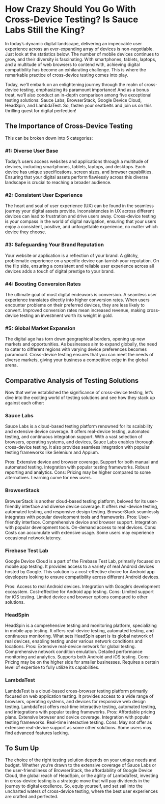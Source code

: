 # How Crazy Should You Go With Cross-Device Testing? Is Sauce Labs Still the King?

In today’s dynamic digital landscape, delivering an impeccable user experience across an ever-expanding array of devices is non-negotiable. Just look at the statistics below. The number of mobile devices continues to grow, and their diversity is fascinating. With smartphones, tablets, laptops, and a multitude of web browsers to contend with, achieving digital compatibility has become an exhilarating challenge. This is where the remarkable practice of cross-device testing comes into play. 

Today, we’ll embark on an enlightening journey through the realm of cross-device testing, emphasizing its paramount importance! And as a bonus treat, we’ll also conduct an in-depth comparison among five exceptional testing solutions: Sauce Labs, BrowserStack, Google Device Cloud, HeadSpin, and LambdaTest. So, fasten your seatbelts and join us on this thrilling quest for digital perfection!

## The Importance of Cross-Device Testing
This can be broken down into 5 categories: 

### #1: Diverse User Base
Today’s users access websites and applications through a multitude of devices, including smartphones, tablets, laptops, and desktops. Each device has unique specifications, screen sizes, and browser capabilities. Ensuring that your digital assets perform flawlessly across this diverse landscape is crucial to reaching a broader audience.
### #2: Consistent User Experience
The heart and soul of user experience (UX) can be found in the seamless journey your digital assets provide. Inconsistencies in UX across different devices can lead to frustration and drive users away. Cross-device testing is your compass in the world of digital navigation, ensuring that your users enjoy a consistent, positive, and unforgettable experience, no matter which device they choose.
### #3: Safeguarding Your Brand Reputation
Your website or application is a reflection of your brand. A glitchy, problematic experience on a specific device can tarnish your reputation. On the flip side, ensuring a consistent and reliable user experience across all devices adds a touch of digital prestige to your brand.
### #4: Boosting Conversion Rates
The ultimate goal of most digital endeavors is conversion. A seamless user experience translates directly into higher conversion rates. When users encounter problems on their preferred devices, they are less likely to convert. Improved conversion rates mean increased revenue, making cross-device testing an investment worth its weight in gold.
### #5: Global Market Expansion
The digital age has torn down geographical borders, opening up new markets and opportunities. As businesses aim to expand globally, the need to cater to different regions with varying device preferences becomes paramount. Cross-device testing ensures that you can meet the needs of diverse markets, giving your business a competitive edge in the global arena.

## Comparative Analysis of Testing Solutions
Now that we’ve established the significance of cross-device testing, let’s dive into the exciting world of testing solutions and see how they stack up against each other:

### Sauce Labs
Sauce Labs is a cloud-based testing platform renowned for its scalability and extensive device coverage. It offers real-device testing, automated testing, and continuous integration support. With a vast selection of browsers, operating systems, and devices, Sauce Labs enables thorough cross-device testing. It also provides seamless integration with popular testing frameworks like Selenium and Appium.

Pros:
Extensive device and browser coverage.
Support for both manual and automated testing.
Integration with popular testing frameworks.
Robust reporting and analytics.
Cons:
Pricing may be higher compared to some alternatives.
Learning curve for new users.

### BrowserStack
BrowserStack is another cloud-based testing platform, beloved for its user-friendly interface and diverse device coverage. It offers real-device testing, automated testing, and responsive design testing. BrowserStack seamlessly integrates with popular development tools and frameworks.
Pros:
User-friendly interface.
Comprehensive device and browser support.
Integration with popular development tools.
On-demand access to real devices.
Cons:
Costs can accumulate with extensive usage.
Some users may experience occasional network latency.

### Firebase Test Lab
Google Device Cloud is a part of the Firebase Test Lab, primarily focused on mobile app testing. It provides access to a variety of real Android devices hosted by Google. This solution is a cost-effective choice for Android app developers looking to ensure compatibility across different Android devices.

Pros:
Access to real Android devices.
Integration with Google’s development ecosystem.
Cost-effective for Android app testing.
Cons:
Limited support for iOS testing.
Limited device and browser options compared to other solutions.

### HeadSpin
HeadSpin is a comprehensive testing and monitoring platform, specializing in mobile app testing. It offers real-device testing, automated testing, and continuous monitoring. What sets HeadSpin apart is its global network of real devices, enabling testing under various network conditions and locations.
Pros:
Extensive real-device network for global testing.
Comprehensive network condition emulation.
Detailed performance monitoring and analytics.
Supports both Android and iOS testing.
Cons:
Pricing may be on the higher side for smaller businesses.
Requires a certain level of expertise to fully utilize its capabilities.

### LambdaTest
LambdaTest is a cloud-based cross-browser testing platform primarily focused on web application testing. It provides access to a wide range of browsers, operating systems, and devices for responsive web design testing. LambdaTest offers real-time interactive testing, automated testing, and integrations with popular testing frameworks.
Pros:
Affordable pricing plans.
Extensive browser and device coverage.
Integration with popular testing frameworks.
Real-time interactive testing.
Cons:
May not offer as extensive real-device support as some other solutions.
Some users may find advanced features lacking.

## To Sum Up
The choice of the right testing solution depends on your unique needs and budget. Whether you’re drawn to the extensive coverage of Sauce Labs or the user-friendliness of BrowserStack, the affordability of Google Device Cloud, the global reach of HeadSpin, or the agility of LambdaTest, investing in cross-device testing is a strategic move that will pay dividends in the journey to digital excellence. So, equip yourself, and set sail into the uncharted waters of cross-device testing, where the best user experiences are crafted and perfected.
